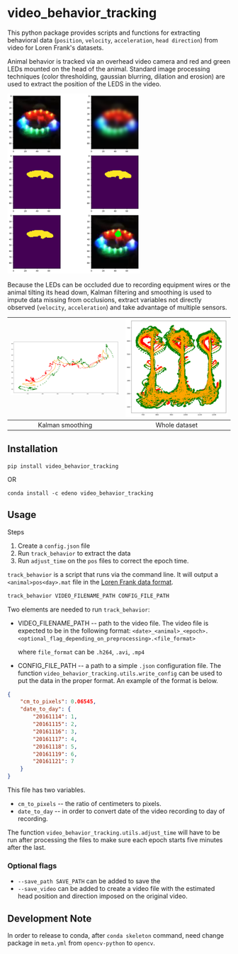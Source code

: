 # video_behavior_tracking

This python package provides scripts and functions for extracting behavioral data (`position`, `velocity`, `acceleration`, `head direction`) from video for Loren Frank's datasets.

Animal behavior is tracked via an overhead video camera and red and green LEDs mounted on the head of the animal. Standard image processing techniques (color thresholding, gaussian blurring, dilation and erosion) are used to extract the position of the LEDS in the video.


<img src="image_processing.png" width="300">

Because the LEDs can be occluded due to recording equipment wires or the animal tilting its head down, Kalman filtering and smoothing is used to impute data missing from occlusions, extract variables not directly observed (`velocity`, `acceleration`) and take advantage of multiple sensors.

| ![kalman filtering and smoothing example1](kalman_smoothed.png)  | ![kalman filtering and smoothing example1](kalman_smoothed2.png) |
|:---:|:---:|
| Kalman smoothing| Whole dataset |



## Installation
```
pip install video_behavior_tracking
```

OR

```
conda install -c edeno video_behavior_tracking
```

## Usage

Steps
1. Create a `config.json` file
2. Run `track_behavior` to extract the data
3. Run `adjust_time` on the `pos` files to correct the epoch time.

`track_behavior` is a script that runs via the command line. It will output a `<animal>pos<day>.mat` file in the [Loren Frank data format](https://github.com/Eden-Kramer-Lab/Loren-Frank-Data-Format--Description/wiki/Position-Information).

```bash
track_behavior VIDEO_FILENAME_PATH CONFIG_FILE_PATH
```

Two elements are needed to run `track_behavior`:

+ VIDEO_FILENAME_PATH -- path to the video file. The video file is expected to be in the following format:
  `<date>_<animal>_<epoch>.<optional_flag_depending_on_preprocessing>.<file_format>`

  where `file_format` can be `.h264`, `.avi`, `.mp4`

+ CONFIG_FILE_PATH -- a path to a simple `.json` configuration file. The function `video_behavior_tracking.utils.write_config` can be used to put the data in the proper format. An example of the format is below.

```json
{
    "cm_to_pixels": 0.06545,
    "date_to_day": {
        "20161114": 1,
        "20161115": 2,
        "20161116": 3,
        "20161117": 4,
        "20161118": 5,
        "20161119": 6,
        "20161121": 7
    }
}
```

This file has two variables.
+ `cm_to_pixels` -- the ratio of centimeters to pixels.
+ `date_to_day` -- in order to convert date of the video recording to day of recording.

The function `video_behavior_tracking.utils.adjust_time` will have to be run after processing the files to make sure each epoch starts five minutes after the last.


### Optional flags

+ `--save_path SAVE_PATH` can be added to save the
+ `--save_video` can be added to create a video file with the estimated head position and direction imposed on the original video.


## Development Note
In order to release to conda, after `conda skeleton` command, need change package in `meta.yml` from `opencv-python` to `opencv`.
